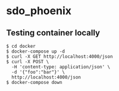 # sdo_phoenix

## Testing container locally

```shell
$ cd docker
$ docker-compose up -d
$ curl -X GET http://localhost:4000/json
$ curl -X POST \
  -H 'content-type: application/json' \
  -d '{"foo":"bar"}' \
  http://localhost:4000/json
$ docker-compose down
```
